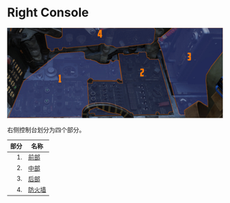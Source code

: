 # Right Console

![RightConsole](../../../img/pilot_right_console.jpg)

右侧控制台划分为四个部分。

| 部分 | 名称                        |
| ------: |-----------------------------|
|      1. | [前部](front_section.md)   |
|      2. | [中部](center_section.md) |
|      3. | [后部](aft_section.md)       |
|      4. | [防火墙](wall.md)             |

